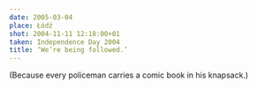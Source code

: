 ```yaml
---
date: 2005-03-04
place: Łódź
shot: 2004-11-11 12:18:00+01
taken: Independence Day 2004
title: ‘We’re being followed.’
---
```


(Because every policeman carries a comic book in his knapsack.)
